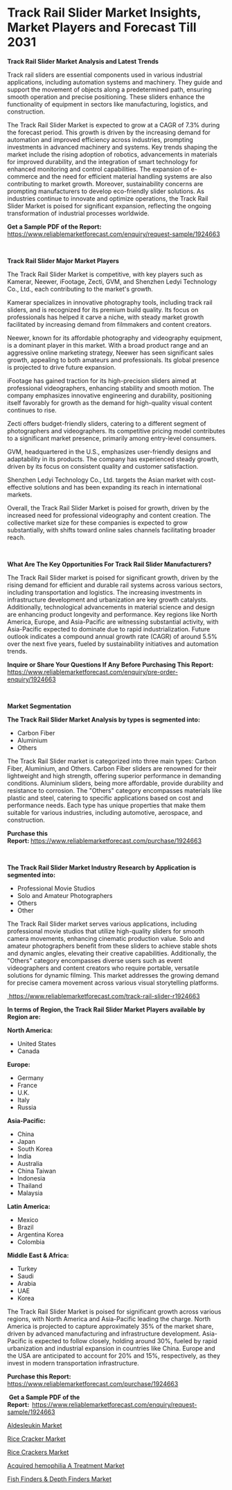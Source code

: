 <p><h1>Track Rail Slider Market Insights, Market Players and Forecast Till 2031</h1></p><p><strong>Track Rail Slider Market Analysis and Latest Trends</strong></p>
<p><p>Track rail sliders are essential components used in various industrial applications, including automation systems and machinery. They guide and support the movement of objects along a predetermined path, ensuring smooth operation and precise positioning. These sliders enhance the functionality of equipment in sectors like manufacturing, logistics, and construction.</p><p>The Track Rail Slider Market is expected to grow at a CAGR of 7.3% during the forecast period. This growth is driven by the increasing demand for automation and improved efficiency across industries, prompting investments in advanced machinery and systems. Key trends shaping the market include the rising adoption of robotics, advancements in materials for improved durability, and the integration of smart technology for enhanced monitoring and control capabilities. The expansion of e-commerce and the need for efficient material handling systems are also contributing to market growth. Moreover, sustainability concerns are prompting manufacturers to develop eco-friendly slider solutions. As industries continue to innovate and optimize operations, the Track Rail Slider Market is poised for significant expansion, reflecting the ongoing transformation of industrial processes worldwide.</p></p>
<p><strong>Get a Sample PDF of the Report:&nbsp;</strong> <a href="https://www.reliablemarketforecast.com/enquiry/request-sample/1924663?utm_campaign=1530&utm_medium=2&utm_source=Github&utm_content=ia&utm_term=24102024&utm_id=track-rail-slider">https://www.reliablemarketforecast.com/enquiry/request-sample/1924663</a></p>
<p>&nbsp;</p>
<p><strong>Track Rail Slider Major Market Players</strong></p>
<p><p>The Track Rail Slider Market is competitive, with key players such as Kamerar, Neewer, iFootage, Zecti, GVM, and Shenzhen Ledyi Technology Co., Ltd., each contributing to the market's growth.</p><p>Kamerar specializes in innovative photography tools, including track rail sliders, and is recognized for its premium build quality. Its focus on professionals has helped it carve a niche, with steady market growth facilitated by increasing demand from filmmakers and content creators.</p><p>Neewer, known for its affordable photography and videography equipment, is a dominant player in this market. With a broad product range and an aggressive online marketing strategy, Neewer has seen significant sales growth, appealing to both amateurs and professionals. Its global presence is projected to drive future expansion.</p><p>iFootage has gained traction for its high-precision sliders aimed at professional videographers, enhancing stability and smooth motion. The company emphasizes innovative engineering and durability, positioning itself favorably for growth as the demand for high-quality visual content continues to rise.</p><p>Zecti offers budget-friendly sliders, catering to a different segment of photographers and videographers. Its competitive pricing model contributes to a significant market presence, primarily among entry-level consumers.</p><p>GVM, headquartered in the U.S., emphasizes user-friendly designs and adaptability in its products. The company has experienced steady growth, driven by its focus on consistent quality and customer satisfaction.</p><p>Shenzhen Ledyi Technology Co., Ltd. targets the Asian market with cost-effective solutions and has been expanding its reach in international markets. </p><p>Overall, the Track Rail Slider Market is poised for growth, driven by the increased need for professional videography and content creation. The collective market size for these companies is expected to grow substantially, with shifts toward online sales channels facilitating broader reach.</p></p>
<p>&nbsp;</p>
<p><strong>What Are The Key Opportunities For Track Rail Slider Manufacturers?</strong></p>
<p><p>The Track Rail Slider market is poised for significant growth, driven by the rising demand for efficient and durable rail systems across various sectors, including transportation and logistics. The increasing investments in infrastructure development and urbanization are key growth catalysts. Additionally, technological advancements in material science and design are enhancing product longevity and performance. Key regions like North America, Europe, and Asia-Pacific are witnessing substantial activity, with Asia-Pacific expected to dominate due to rapid industrialization. Future outlook indicates a compound annual growth rate (CAGR) of around 5.5% over the next five years, fueled by sustainability initiatives and automation trends.</p></p>
<p><strong>Inquire or Share Your Questions If Any Before Purchasing This Report:</strong> <a href="https://www.reliablemarketforecast.com/enquiry/pre-order-enquiry/1924663?utm_campaign=1530&utm_medium=2&utm_source=Github&utm_content=ia&utm_term=24102024&utm_id=track-rail-slider">https://www.reliablemarketforecast.com/enquiry/pre-order-enquiry/1924663</a></p>
<p>&nbsp;</p>
<p><strong>Market Segmentation</strong></p>
<p><strong>The Track Rail Slider Market Analysis by types is segmented into:</strong></p>
<p><ul><li>Carbon Fiber</li><li>Aluminium</li><li>Others</li></ul></p>
<p><p>The Track Rail Slider market is categorized into three main types: Carbon Fiber, Aluminium, and Others. Carbon Fiber sliders are renowned for their lightweight and high strength, offering superior performance in demanding conditions. Aluminium sliders, being more affordable, provide durability and resistance to corrosion. The "Others" category encompasses materials like plastic and steel, catering to specific applications based on cost and performance needs. Each type has unique properties that make them suitable for various industries, including automotive, aerospace, and construction.</p></p>
<p><strong>Purchase this Report:&nbsp;</strong><a href="https://www.reliablemarketforecast.com/purchase/1924663?utm_campaign=1530&utm_medium=2&utm_source=Github&utm_content=ia&utm_term=24102024&utm_id=track-rail-slider">https://www.reliablemarketforecast.com/purchase/1924663</a></p>
<p>&nbsp;</p>
<p><strong>The Track Rail Slider Market Industry Research by Application is segmented into:</strong></p>
<p><ul><li>Professional Movie Studios</li><li>Solo and Amateur Photographers</li><li>Others</li><li>Other</li></ul></p>
<p><p>The Track Rail Slider market serves various applications, including professional movie studios that utilize high-quality sliders for smooth camera movements, enhancing cinematic production value. Solo and amateur photographers benefit from these sliders to achieve stable shots and dynamic angles, elevating their creative capabilities. Additionally, the "Others" category encompasses diverse users such as event videographers and content creators who require portable, versatile solutions for dynamic filming. This market addresses the growing demand for precise camera movement across various visual storytelling platforms.</p></p>
<p><a href="https://www.reliablemarketforecast.com/track-rail-slider-r1924663?utm_campaign=1530&utm_medium=2&utm_source=Github&utm_content=ia&utm_term=24102024&utm_id=track-rail-slider">&nbsp;https://www.reliablemarketforecast.com/track-rail-slider-r1924663</a></p>
<p><strong>In terms of Region, the Track Rail Slider Market Players available by Region are:</strong></p>
<p>
    <p> <strong> North America: </strong>
        <ul>
            <li>United States</li>
            <li>Canada</li>
        </ul>
        </p> 
    <p> <strong> Europe: </strong>
        <ul>
            <li>Germany</li>
            <li>France</li>
            <li>U.K.</li>
            <li>Italy</li>
            <li>Russia</li>
        </ul>
        </p> 
    <p> <strong> Asia-Pacific: </strong>
        <ul>
            <li>China</li>
            <li>Japan</li>
            <li>South Korea</li>
            <li>India</li>
            <li>Australia</li>
            <li>China Taiwan</li>
            <li>Indonesia</li>
            <li>Thailand</li>
            <li>Malaysia</li>
        </ul>
        </p> 
    <p> <strong> Latin America: </strong>
        <ul>
            <li>Mexico</li>
            <li>Brazil</li>
            <li>Argentina Korea</li>
            <li>Colombia</li>
        </ul>
        </p> 
    <p> <strong> Middle East & Africa: </strong>
        <ul>
            <li>Turkey</li>
            <li>Saudi</li>
            <li>Arabia</li>
            <li>UAE</li>
            <li>Korea</li>
        </ul>
    </p>
    </p>
<p><p>The Track Rail Slider Market is poised for significant growth across various regions, with North America and Asia-Pacific leading the charge. North America is projected to capture approximately 35% of the market share, driven by advanced manufacturing and infrastructure development. Asia-Pacific is expected to follow closely, holding around 30%, fueled by rapid urbanization and industrial expansion in countries like China. Europe and the USA are anticipated to account for 20% and 15%, respectively, as they invest in modern transportation infrastructure.</p></p>
<p><strong>Purchase this Report: </strong><a href="https://www.reliablemarketforecast.com/purchase/1924663?utm_campaign=1530&utm_medium=2&utm_source=Github&utm_content=ia&utm_term=24102024&utm_id=track-rail-slider">https://www.reliablemarketforecast.com/purchase/1924663</a></p>
<p>&nbsp;<strong>Get a Sample PDF of the Report:&nbsp;&nbsp;</strong><a href="https://www.reliablemarketforecast.com/enquiry/request-sample/1924663?utm_campaign=1530&utm_medium=2&utm_source=Github&utm_content=ia&utm_term=24102024&utm_id=track-rail-slider">https://www.reliablemarketforecast.com/enquiry/request-sample/1924663</a></p>
<p><strong></strong></p>
<p><p><a href="https://www.linkedin.com/pulse/aldesleukin-market-research-report-exploring-size-revenue-34jve?utm_campaign=1530&utm_medium=2&utm_source=Github&utm_content=ia&utm_term=24102024&utm_id=track-rail-slider">Aldesleukin Market</a></p><p><a href="https://github.com/lesavftol/Market-Research-Report-List-1/blob/main/rice-cracker-market.md?utm_campaign=1530&utm_medium=2&utm_source=Github&utm_content=ia&utm_term=24102024&utm_id=track-rail-slider">Rice Cracker Market</a></p><p><a href="https://github.com/laurita8veso/Market-Research-Report-List-1/blob/main/rice-crackers-market.md?utm_campaign=1530&utm_medium=2&utm_source=Github&utm_content=ia&utm_term=24102024&utm_id=track-rail-slider">Rice Crackers Market</a></p><p><a href="https://www.linkedin.com/pulse/acquired-hemophilia-treatment-mosaic-piecing-together-v8hme?utm_campaign=1530&utm_medium=2&utm_source=Github&utm_content=ia&utm_term=24102024&utm_id=track-rail-slider">Acquired hemophilia A Treatment Market</a></p><p><a href="https://issuu.com/reportprime-2/docs/fish-finders-depth-finders-market-s_33a95a9f7b5a12?utm_campaign=1530&utm_medium=2&utm_source=Github&utm_content=ia&utm_term=24102024&utm_id=track-rail-slider">Fish Finders & Depth Finders Market</a></p></p>
